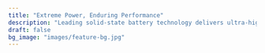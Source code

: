 ```yaml
---
title: "Extreme Power, Enduring Performance"
description: "Leading solid-state battery technology delivers ultra-high energy density and exceptional safety, empowering your EVs and energy storage systems with unstoppable range"
draft: false
bg_image: "images/feature-bg.jpg"
---
```

